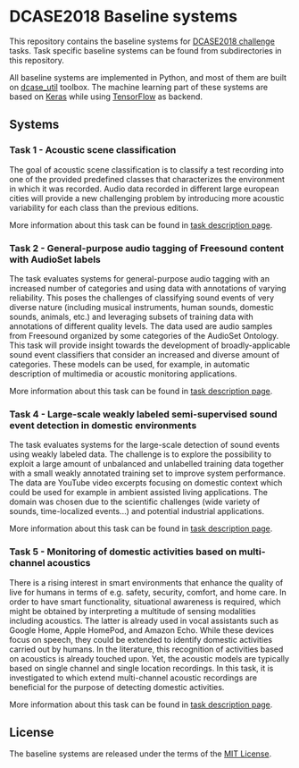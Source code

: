 DCASE2018 Baseline systems
==========================

This repository contains the baseline systems for [DCASE2018 challenge](http://dcase.community/challenge2018/) tasks. Task specific baseline systems can be found from subdirectories in this repository.

All baseline systems are implemented in Python, and most of them are built on [dcase_util](https://github.com/DCASE-REPO/dcase_util) toolbox. The machine learning part of these systems are based on [Keras](https://keras.io/) while using [TensorFlow](https://www.tensorflow.org/) as backend. 

## Systems

### Task 1 - Acoustic scene classification

The goal of acoustic scene classification is to classify a test recording into one of the provided predefined classes that characterizes the environment in which it was recorded. Audio data recorded in different large european cities will provide a new challenging problem by introducing more acoustic variability for each class than the previous editions.

More information about this task can be found in [task description page](http://dcase.community/challenge2018/task-acoustic-scene-classification).

### Task 2 - General-purpose audio tagging of Freesound content with AudioSet labels

The task evaluates systems for general-purpose audio tagging with an increased number of categories and using data with annotations of varying reliability. This poses the challenges of classifying sound events of very diverse nature (including musical instruments, human sounds, domestic sounds, animals, etc.) and leveraging subsets of training data with annotations of different quality levels. The data used are audio samples from Freesound organized by some categories of the AudioSet Ontology. This task will provide insight towards the development of broadly-applicable sound event classifiers that consider an increased and diverse amount of categories. These models can be used, for example, in automatic description of multimedia or acoustic monitoring applications.

More information about this task can be found in [task description page](http://dcase.community/challenge2018/task-general-purpose-audio-tagging).

### Task 4 - Large-scale weakly labeled semi-supervised sound event detection in domestic environments

The task evaluates systems for the large-scale detection of sound events using weakly labeled data. The challenge is to explore the possibility to exploit a large amount of unbalanced and unlabelled training data together with a small weakly annotated training set to improve system performance. The data are YouTube video excerpts focusing on domestic context which could be used for example in ambient assisted living applications. The domain was chosen due to the scientific challenges (wide variety of sounds, time-localized events...) and potential industrial applications.

More information about this task can be found in [task description page](http://dcase.community/challenge2018/task-large-scale-weakly-labeled-semi-supervised-sound-event-detection).

### Task 5 - Monitoring of domestic activities based on multi-channel acoustics

There is a rising interest in smart environments that enhance the quality of live for humans in terms of e.g. safety, security, comfort, and home care. In order to have smart functionality, situational awareness is required, which might be obtained by interpreting a multitude of sensing modalities including acoustics. The latter is already used in vocal assistants such as Google Home, Apple HomePod, and Amazon Echo. While these devices focus on speech, they could be extended to identify domestic activities carried out by humans. In the literature, this recognition of activities based on acoustics is already touched upon. Yet, the acoustic models are typically based on single channel and single location recordings. In this task, it is investigated to which extend multi-channel acoustic recordings are beneficial for the purpose of detecting domestic activities.

More information about this task can be found in [task description page](http://dcase.community/challenge2018/task-monitoring-domestic-activities).

## License

The baseline systems are released under the terms of the [MIT License](https://github.com/DCASE-REPO/dcase2018_baseline/blob/master/LICENSE).
